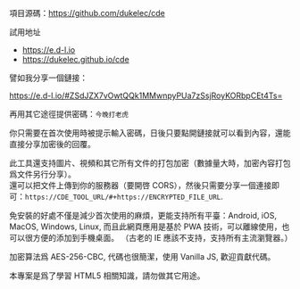 項目源碼：<a href="https://github.com/dukelec/cde">https://github.com/dukelec/cde</a>

試用地址
 - <a href="https://e.d-l.io">https://e.d-l.io</a>
 - <a href="https://dukelec.github.io/cde">https://dukelec.github.io/cde</a>


譬如我分享一個鏈接：

<a href="https://e.d-l.io/#ZSdJZX7vOwtQQk1MMwnpyPUa7zSsjRoyKORbpCEt4Ts=">https://e.d-l.io/#ZSdJZX7vOwtQQk1MMwnpyPUa7zSsjRoyKORbpCEt4Ts=</a>

再用其它途徑提供密碼：`今晚打老虎`

你只需要在首次使用時被提示輸入密碼，日後只要點開鏈接就可以看到內容，還能直接分享加密後的回覆。

此工具還支持圖片、視頻和其它所有文件的打包加密（數據量大時，加密內容打包爲文件另行分享）。  
還可以把文件上傳到你的服務器（要開啓 CORS），然後只需要分享一個連接即可：`https://CDE_TOOL_URL/#+https://ENCRYPTED_FILE_URL`.

免安裝的好處不僅是減少首次使用的麻煩，更能支持所有平臺：Android, iOS, MacOS, Windows, Linux,
而且此網頁應用是基於 PWA 技術，可以離線使用，也可以很方便的添加到手機桌面。
（古老的 IE 應該不支持，支持所有主流瀏覽器。）

加密算法爲 AES-256-CBC, 代碼也很簡潔，使用 Vanilla JS, 歡迎貢獻代碼。

本專案是爲了學習 HTML5 相關知識，請勿做其它用途。
